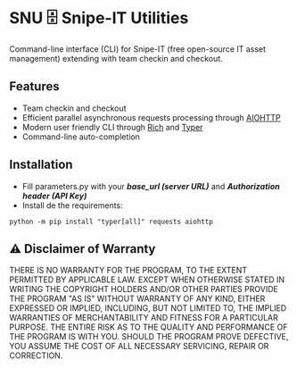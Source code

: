 # SNU 🗄 Snipe-IT Utilities

Command-line interface (CLI) for Snipe-IT (free open-source IT asset management) extending with team checkin and checkout.

## Features

- Team checkin and checkout
- Efficient parallel asynchronous requests processing through [AIOHTTP](https://github.com/aio-libs/aiohttp)
- Modern user friendly CLI through [Rich](https://github.com/Textualize/rich) and [Typer](https://typer.tiangolo.com/)
- Command-line auto-completion

## Installation

- Fill parameters.py with your ***base_url (server URL)*** and ***Authorization header (API Key)***
- Install de the requirements:
```
python -m pip install "typer[all]" requests aiohttp
```

## ⚠️ Disclaimer of Warranty

THERE IS NO WARRANTY FOR THE PROGRAM, TO THE EXTENT PERMITTED BY APPLICABLE LAW. EXCEPT WHEN OTHERWISE STATED IN WRITING THE COPYRIGHT HOLDERS AND/OR OTHER PARTIES PROVIDE THE PROGRAM "AS IS" WITHOUT WARRANTY OF ANY KIND, EITHER EXPRESSED OR IMPLIED, INCLUDING, BUT NOT LIMITED TO, THE IMPLIED WARRANTIES OF MERCHANTABILITY AND FITNESS FOR A PARTICULAR PURPOSE. THE ENTIRE RISK AS TO THE QUALITY AND PERFORMANCE OF THE PROGRAM IS WITH YOU. SHOULD THE PROGRAM PROVE DEFECTIVE, YOU ASSUME THE COST OF ALL NECESSARY SERVICING, REPAIR OR CORRECTION.